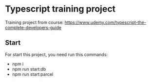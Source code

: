 # Typescript training project

Training project from course: https://www.udemy.com/typescript-the-complete-developers-guide

## Start

For start this project, you need run this commands:  

  - npm i
  - npm run start:db
  - npm run start:parcel
